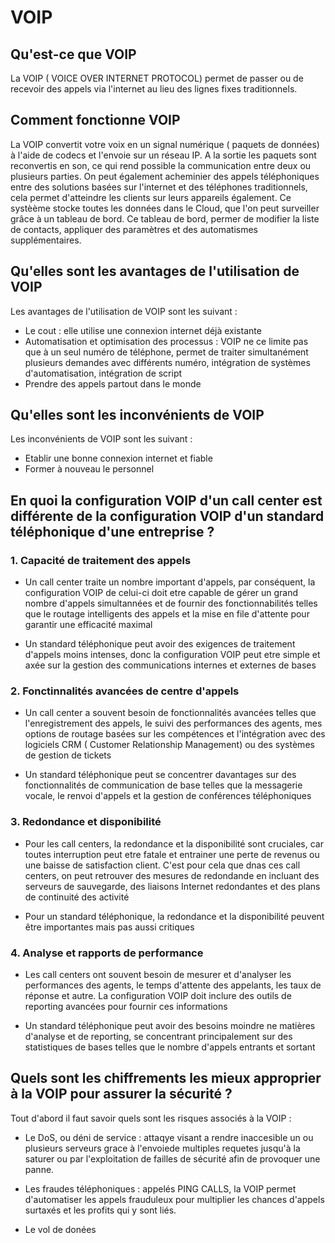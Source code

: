 # VOIP

## Qu'est-ce que VOIP 

La VOIP ( VOICE OVER INTERNET PROTOCOL) permet de passer ou de recevoir des appels via l'internet au lieu des lignes fixes traditionnels.

## Comment fonctionne VOIP 

La VOIP convertit votre voix en un signal numérique ( paquets de données) à l'aide de codecs et l'envoie sur un réseau IP.
A la sortie les paquets sont reconvertis en son, ce qui rend possible la communication entre deux ou plusieurs parties.
On peut également acheminier des appels téléphoniques entre des solutions basées sur l'internet et des téléphones traditionnels, cela permet d'atteindre les clients sur leurs appareils également. 
Ce systèème stocke toutes les données dans le Cloud, que l'on peut surveiller grâce à un tableau de bord. Ce tableau de bord, permer de modifier la liste de contacts, appliquer des paramètres et des automatismes supplémentaires.

## Qu'elles sont les avantages de l'utilisation de VOIP 

Les avantages de l'utilisation de VOIP sont les suivant : 
  - Le cout : elle utilise une connexion internet déjà existante
  - Automatisation et optimisation des processus :  VOIP ne ce limite pas que à un seul numéro de téléphone, permet      de traiter simultanément plusieurs demandes avec différents numéro, intégration de systèmes d'automatisation,
    intégration de script
  - Prendre des appels partout dans le monde

## Qu'elles sont les inconvénients de VOIP 

Les inconvénients de VOIP sont les suivant :
  - Etablir une bonne connexion internet et fiable 
  - Former à nouveau le personnel


## En quoi la configuration VOIP d'un call center est différente de la configuration VOIP d'un standard téléphonique d'une entreprise ?

### 1. Capacité de traitement des appels 

- Un call center traite un nombre important d'appels, par conséquent, la configuration VOIP de celui-ci doit etre    capable de gérer un grand nombre d'appels simultannées et de fournir des fonctionnabilités telles que le routage   intelligents des appels et la mise en file d'attente pour garantir une efficacité maximal
  
- Un standard téléphonique peut avoir des exigences de traitement d'appels moins intenses, donc la configuration     VOIP peut etre simple et axée sur la gestion des communications internes et externes de bases 

### 2. Fonctinnalités avancées de centre d'appels

- Un call center a souvent besoin de fonctionnalités avancées telles que l'enregistrement des appels, le suivi des   performances des agents, mes options de routage basées sur les compétences et l'intégration avec des logiciels     CRM ( Customer Relationship Management) ou des systèmes de gestion de tickets

- Un standard téléphonique peut se concentrer davantages sur des fonctionnalités de communication de base telles     que la messagerie vocale, le renvoi d'appels et la gestion de conférences téléphoniques

### 3. Redondance et disponibilité 

  - Pour les call centers, la redondance et la disponibilité sont cruciales, car toutes interruption peut etre       fatale et entrainer une perte de revenus ou une baisse de satisfaction client. C'est pour cela que dnas ces call   centers, on peut retrouver des mesures de redondande en incluant des serveurs de sauvegarde, des liaisons          Internet redondantes et des plans de continuité des activité

  - Pour un standard téléphonique, la redondance et la disponibilité peuvent être importantes mais pas aussi           critiques

### 4. Analyse et rapports de performance 
  - Les call centers ont souvent besoin de mesurer et d'analyser les performances des agents, le temps d'attente       des appelants, les taux de réponse et autre. La configuration VOIP doit inclure des outils de reporting            avancées pour fournir ces informations

  - Un standard téléphonique peut avoir des besoins moindre ne matières d'analyse et de reporting, se concentrant      principalement sur des statistiques de bases telles que le nombre d'appels entrants et sortant  

## Quels sont les chiffrements les mieux approprier à la VOIP pour assurer la sécurité ?

 Tout d'abord il faut savoir quels sont les risques associés à la VOIP :
  - Le DoS, ou déni de service : attaqye visant a rendre inaccesible un ou plusieurs serveurs grace à l'envoiede       multiples requetes jusqu'à la saturer ou par l'exploitation de failles de sécurité afin de provoquer une panne.
    
  - Les fraudes téléphoniques : appelés PING CALLS, la VOIP permet d'automatiser les appels frauduleux pour            multiplier les chances d'appels surtaxés et les profits qui y sont liés.

  - Le vol de donées

